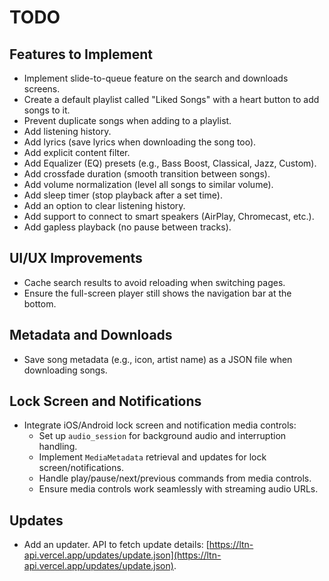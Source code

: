 # TODO

## Features to Implement
- Implement slide-to-queue feature on the search and downloads screens.
- Create a default playlist called "Liked Songs" with a heart button to add songs to it.
- Prevent duplicate songs when adding to a playlist.
- Add listening history.
- Add lyrics (save lyrics when downloading the song too).
- Add explicit content filter.
- Add Equalizer (EQ) presets (e.g., Bass Boost, Classical, Jazz, Custom).
- Add crossfade duration (smooth transition between songs).
- Add volume normalization (level all songs to similar volume).
- Add sleep timer (stop playback after a set time).
- Add an option to clear listening history.
- Add support to connect to smart speakers (AirPlay, Chromecast, etc.).
- Add gapless playback (no pause between tracks).

## UI/UX Improvements
- Cache search results to avoid reloading when switching pages.
- Ensure the full-screen player still shows the navigation bar at the bottom.

## Metadata and Downloads
- Save song metadata (e.g., icon, artist name) as a JSON file when downloading songs.

## Lock Screen and Notifications
- Integrate iOS/Android lock screen and notification media controls:
  - Set up `audio_session` for background audio and interruption handling.
  - Implement `MediaMetadata` retrieval and updates for lock screen/notifications.
  - Handle play/pause/next/previous commands from media controls.
  - Ensure media controls work seamlessly with streaming audio URLs.

## Updates
- Add an updater. API to fetch update details: [https://ltn-api.vercel.app/updates/update.json](https://ltn-api.vercel.app/updates/update.json).